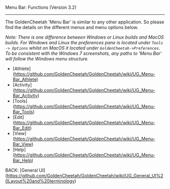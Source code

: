 Menu Bar: Functions (Version 3.2)
***

The GoldenCheetah 'Menu Bar' is similar to any other application. So please find the details on the different menus and menu options below.

_Note: There is one difference between Windows or Linux builds and MacOS builds. For Windows and Linux the preferences pane is located under `Tools -> Options` whilst on MacOS it located under `GoldenCheetah->Preferences`. To be consistent with the Windows 7 screenshots, any paths to 'Menu Bar' will follow the Windows menu structure._

* [Athlete] (https://github.com/GoldenCheetah/GoldenCheetah/wiki/UG_Menu-Bar_Athlete)
* [Activity] (https://github.com/GoldenCheetah/GoldenCheetah/wiki/UG_Menu-Bar_Activity)
* [Tools] (https://github.com/GoldenCheetah/GoldenCheetah/wiki/UG_Menu-Bar_Tools)
* [Edit] (https://github.com/GoldenCheetah/GoldenCheetah/wiki/UG_Menu-Bar_Edit)
* [View] (https://github.com/GoldenCheetah/GoldenCheetah/wiki/UG_Menu-Bar_View)
* [Help] (https://github.com/GoldenCheetah/GoldenCheetah/wiki/UG_Menu-Bar_Help)

BACK: [General UI] (https://github.com/GoldenCheetah/GoldenCheetah/wiki/UG_General_UI%20Layout%20and%20terminology)


